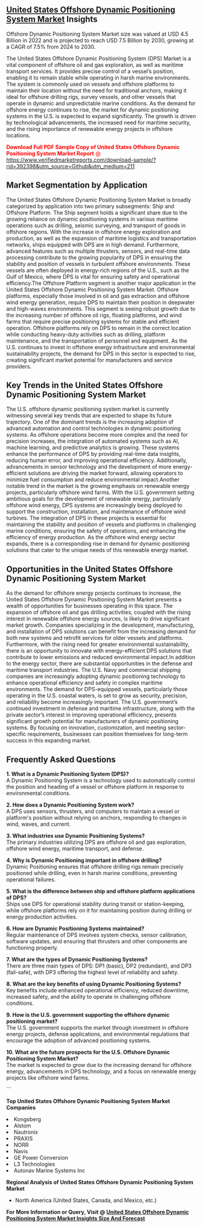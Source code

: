 <h2><a href="https://www.verifiedmarketreports.com/download-sample/?rid=392398&amp;utm_source=Github&amp;utm_medium=211" target="_blank">United States Offshore Dynamic Positioning System Market</a> Insights</h2><p>Offshore Dynamic Positioning System Market size was valued at USD 4.5 Billion in 2022 and is projected to reach USD 7.5 Billion by 2030, growing at a CAGR of 7.5% from 2024 to 2030.</p><p><p>The United States Offshore Dynamic Positioning System (DPS) Market is a vital component of offshore oil and gas exploration, as well as maritime transport services. It provides precise control of a vessel’s position, enabling it to remain stable while operating in harsh marine environments. The system is commonly used on vessels and offshore platforms to maintain their location without the need for traditional anchors, making it ideal for offshore drilling rigs, survey vessels, and other vessels that operate in dynamic and unpredictable marine conditions. As the demand for offshore energy continues to rise, the market for dynamic positioning systems in the U.S. is expected to expand significantly. The growth is driven by technological advancements, the increased need for maritime security, and the rising importance of renewable energy projects in offshore locations.<p><span class=""><span style="color: #ff0000;"><strong>Download Full PDF Sample Copy of United States Offshore Dynamic Positioning System Market Report</strong> @ </span><a href="https://www.verifiedmarketreports.com/download-sample/?rid=392398&amp;utm_source=Github&amp;utm_medium=211" target="_blank">https://www.verifiedmarketreports.com/download-sample/?rid=392398&amp;utm_source=Github&amp;utm_medium=211</a></span></p></p><h2>Market Segmentation by Application</h2><p>The United States Offshore Dynamic Positioning System Market is broadly categorized by application into two primary subsegments: Ship and Offshore Platform. The Ship segment holds a significant share due to the growing reliance on dynamic positioning systems in various maritime operations such as drilling, seismic surveying, and transport of goods in offshore regions. With the increase in offshore energy exploration and production, as well as the expansion of maritime logistics and transportation networks, ships equipped with DPS are in high demand. Furthermore, advanced features such as multiple thrusters, sensors, and real-time data processing contribute to the growing popularity of DPS in ensuring the stability and position of vessels in turbulent offshore environments. These vessels are often deployed in energy-rich regions of the U.S., such as the Gulf of Mexico, where DPS is vital for ensuring safety and operational efficiency.The Offshore Platform segment is another major application in the United States Offshore Dynamic Positioning System Market. Offshore platforms, especially those involved in oil and gas extraction and offshore wind energy generation, require DPS to maintain their position in deepwater and high-waves environments. This segment is seeing robust growth due to the increasing number of offshore oil rigs, floating platforms, and wind farms that require precise positioning systems for stable and efficient operation. Offshore platforms rely on DPS to remain in the correct location while conducting heavy-duty activities such as drilling, platform maintenance, and the transportation of personnel and equipment. As the U.S. continues to invest in offshore energy infrastructure and environmental sustainability projects, the demand for DPS in this sector is expected to rise, creating significant market potential for manufacturers and service providers.<h2>Key Trends in the United States Offshore Dynamic Positioning System Market</h2><p>The U.S. offshore dynamic positioning system market is currently witnessing several key trends that are expected to shape its future trajectory. One of the dominant trends is the increasing adoption of advanced automation and control technologies in dynamic positioning systems. As offshore operations become more complex and the need for precision increases, the integration of automated systems such as AI, machine learning, and predictive analytics is growing. These systems enhance the performance of DPS by providing real-time data insights, reducing human error, and improving operational efficiency. Additionally, advancements in sensor technology and the development of more energy-efficient solutions are driving the market forward, allowing operators to minimize fuel consumption and reduce environmental impact.Another notable trend in the market is the growing emphasis on renewable energy projects, particularly offshore wind farms. With the U.S. government setting ambitious goals for the development of renewable energy, particularly offshore wind energy, DPS systems are increasingly being deployed to support the construction, installation, and maintenance of offshore wind turbines. The integration of DPS in these projects is essential for maintaining the stability and position of vessels and platforms in challenging marine conditions, ensuring the safety of operations, and enhancing the efficiency of energy production. As the offshore wind energy sector expands, there is a corresponding rise in demand for dynamic positioning solutions that cater to the unique needs of this renewable energy market.<h2>Opportunities in the United States Offshore Dynamic Positioning System Market</h2><p>As the demand for offshore energy projects continues to increase, the United States Offshore Dynamic Positioning System Market presents a wealth of opportunities for businesses operating in this space. The expansion of offshore oil and gas drilling activities, coupled with the rising interest in renewable offshore energy sources, is likely to drive significant market growth. Companies specializing in the development, manufacturing, and installation of DPS solutions can benefit from the increasing demand for both new systems and retrofit services for older vessels and platforms. Furthermore, with the rising need for greater environmental sustainability, there is an opportunity to innovate with energy-efficient DPS solutions that contribute to lower emissions and reduced environmental impact.In addition to the energy sector, there are substantial opportunities in the defense and maritime transport industries. The U.S. Navy and commercial shipping companies are increasingly adopting dynamic positioning technology to enhance operational efficiency and safety in complex maritime environments. The demand for DPS-equipped vessels, particularly those operating in the U.S. coastal waters, is set to grow as security, precision, and reliability become increasingly important. The U.S. government’s continued investment in defense and maritime infrastructure, along with the private sector’s interest in improving operational efficiency, presents significant growth potential for manufacturers of dynamic positioning systems. By focusing on innovation, customization, and meeting sector-specific requirements, businesses can position themselves for long-term success in this expanding market.<h2>Frequently Asked Questions</h2><p><strong>1. What is a Dynamic Positioning System (DPS)?</strong><br>A Dynamic Positioning System is a technology used to automatically control the position and heading of a vessel or offshore platform in response to environmental conditions.</p><p><strong>2. How does a Dynamic Positioning System work?</strong><br>A DPS uses sensors, thrusters, and computers to maintain a vessel or platform's position without relying on anchors, responding to changes in wind, waves, and current.</p><p><strong>3. What industries use Dynamic Positioning Systems?</strong><br>The primary industries utilizing DPS are offshore oil and gas exploration, offshore wind energy, maritime transport, and defense.</p><p><strong>4. Why is Dynamic Positioning important in offshore drilling?</strong><br>Dynamic Positioning ensures that offshore drilling rigs remain precisely positioned while drilling, even in harsh marine conditions, preventing operational failures.</p><p><strong>5. What is the difference between ship and offshore platform applications of DPS?</strong><br>Ships use DPS for operational stability during transit or station-keeping, while offshore platforms rely on it for maintaining position during drilling or energy production activities.</p><p><strong>6. How are Dynamic Positioning Systems maintained?</strong><br>Regular maintenance of DPS involves system checks, sensor calibration, software updates, and ensuring that thrusters and other components are functioning properly.</p><p><strong>7. What are the types of Dynamic Positioning Systems?</strong><br>There are three main types of DPS: DP1 (basic), DP2 (redundant), and DP3 (fail-safe), with DP3 offering the highest level of reliability and safety.</p><p><strong>8. What are the key benefits of using Dynamic Positioning Systems?</strong><br>Key benefits include enhanced operational efficiency, reduced downtime, increased safety, and the ability to operate in challenging offshore conditions.</p><p><strong>9. How is the U.S. government supporting the offshore dynamic positioning market?</strong><br>The U.S. government supports the market through investment in offshore energy projects, defense applications, and environmental regulations that encourage the adoption of advanced positioning systems.</p><p><strong>10. What are the future prospects for the U.S. Offshore Dynamic Positioning System Market?</strong><br>The market is expected to grow due to the increasing demand for offshore energy, advancements in DPS technology, and a focus on renewable energy projects like offshore wind farms.</p>```</p><p><strong>Top United States Offshore Dynamic Positioning System Market Companies</strong></p><div data-test-id=""><p><li>Kongsberg</li><li> Alstom</li><li> Nautronix</li><li> PRAXIS</li><li> NORR</li><li> Navis</li><li> GE Power Conversion</li><li> L3 Technologies</li><li> Autonav Marine Systems Inc</li></p><div><strong>Regional Analysis of&nbsp;United States Offshore Dynamic Positioning System Market</strong></div><ul><li dir="ltr"><p dir="ltr">North America&nbsp;(United States, Canada, and Mexico, etc.)</p></li></ul><p><strong>For More Information or Query, Visit @&nbsp;</strong><strong><a href="https://www.verifiedmarketreports.com/product/offshore-dynamic-positioning-system-market/?utm_source=Github&amp;utm_medium=211" target="_blank">United States Offshore Dynamic Positioning System Market Insights Size And Forecast</a></strong></p></div>
